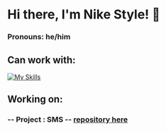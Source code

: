 # Hi there, I'm Nike Style! 👋
### Pronouns: he/him

## Can work with:
[![My Skills](https://skillicons.dev/icons?i=java,kotlin,nodejs,django,python,bots&theme=dark)](https://skillicons.dev)

## Working on:
### -- Project : SMS -- [repository here](https://github.com/NikeStyleProject/project-sms)

<!--
**NikeStyleProject/NikeStyleProject** is a ✨ _special_ ✨ repository because its `README.md` (this file) appears on your GitHub profile.

Here are some ideas to get you started:

- 🔭 I’m currently working on ...
- 🌱 I’m currently learning ...
- 👯 I’m looking to collaborate on ...
- 🤔 I’m looking for help with ...
- 💬 Ask me about ...
- 📫 How to reach me: ...
- 😄 Pronouns: ...
- ⚡ Fun fact: ...
-->
